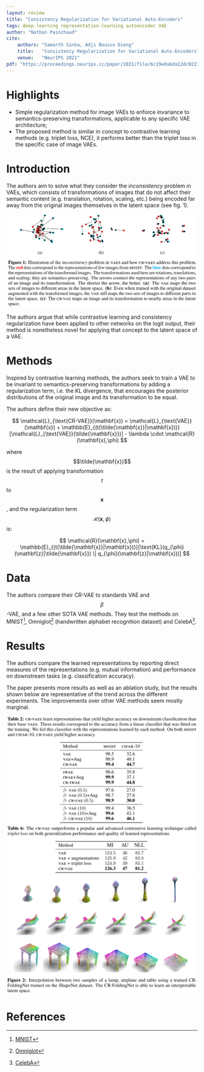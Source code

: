 ```yaml
---
layout: review
title: "Consistency Regularization for Variational Auto-Encoders"
tags: deep-learning representation-learning autoencoder VAE
author: "Nathan Painchaud"
cite:
    authors: "Samarth Sinha, Adji Bousso Dieng"
    title:   "Consistency Regularization for Variational Auto-Encoders"
    venue:   "NeurIPS 2021"
pdf: "https://proceedings.neurips.cc/paper/2021/file/6c19e0a6da12dc02239312f151072ddd-Paper.pdf"
---
```



# Highlights
- Simple regularization method for image VAEs to enforce invariance to semantics-preserving transformations, applicable
to any specific VAE architecture;
- The proposed method is similar in concept to contrastive learning methods (e.g. triplet loss, NCE), it performs better
than the triplet loss in the specific case of image VAEs.


# Introduction
The authors aim to solve what they consider the *inconsistency* problem in VAEs, which consists of transformations of
images that do not affect their semantic content (e.g. translation, rotation, scaling, etc.) being encoded far away from
the original images themselves in the latent space (see fig. 1).

![](/article/images/ConsistencyRegularizationVAE/figure1.jpg)

The authors argue that while contrastive learning and consistency regularization have been applied to other networks
on the logit output, their method is nonetheless novel for applying that concept to the latent space of a VAE.


# Methods
Inspired by contrastive learning methods, the authors seek to train a VAE to be invariant to semantics-preserving
transformations by adding a regularization term, i.e. the KL divergence, that encourages the posterior distributions of
the original image and its transformation to be equal.

The authors define their new objective as:

$$
\mathcal{L}_{\text{CR-VAE}}(\mathbf{x}) = \mathcal{L}_{\text{VAE}}(\mathbf{x}) + \mathbb{E}_{(t(\tilde{\mathbf{x}}|\mathbf{x}))}[\mathcal{L}_{\text{VAE}}(\tilde{\mathbf{x}})] - \lambda \cdot \mathcal{R}(\mathbf{x},\phi)
$$

where $$\tilde{\mathbf{x}}$$ is the result of applying transformation $$t$$ to $$\mathbf{x}$$, and the regularization
term $$\mathcal{R}(\mathbf{x},\phi)$$ is:

$$
\mathcal{R}(\mathbf{x},\phi) = \mathbb{E}_{(t(\tilde{\mathbf{x}}|\mathbf{x}))}[\text{KL}(q_{\phi}(\mathbf{z}|\tilde{\mathbf{x}}) \| q_{\phi}(\mathbf{z}|\mathbf{x}))]
$$


# Data
The authors compare their CR-VAE to standards VAE and $$\beta$$-VAE, and a few other SOTA VAE methods. They test the
methods on MNIST[^1], Omniglot[^2] (handwritten alphabet recognition dataset) and CelebA[^3].


# Results
The authors compare the learned representations by reporting direct measures of the representations (e.g. mutual
information) and performance on downstream tasks (e.g. classification accuracy).

The paper presents more results as well as an ablation study, but the results shown below are representative of the
trend across the different experiments. The improvements over other VAE methods seem mostly marginal.

![](/article/images/ConsistencyRegularizationVAE/table2.jpg)
![](/article/images/ConsistencyRegularizationVAE/table6.jpg)
![](/article/images/ConsistencyRegularizationVAE/figure2.jpg)


# References
[^1]: [MNIST](http://yann.lecun.com/exdb/mnist/)
[^2]: [Omniglot](https://github.com/brendenlake/omniglot)
[^3]: [CelebA](http://mmlab.ie.cuhk.edu.hk/projects/CelebA.html)